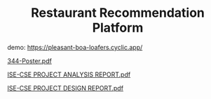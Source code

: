 <center><h1>Restaurant Recommendation Platform</h1></center>

demo: https://pleasant-boa-loafers.cyclic.app/


[344-Poster.pdf](https://github.com/semdin/Restaurant-Project/files/11625272/344-Poster.pdf)

[ISE-CSE PROJECT ANALYSIS REPORT.pdf](https://github.com/semdin/Restaurant-Project/files/11625277/ISE-CSE.PROJECT.ANALYSIS.REPORT.pdf)

[ISE-CSE PROJECT DESIGN REPORT.pdf](https://github.com/semdin/Restaurant-Project/files/11625278/ISE-CSE.PROJECT.DESIGN.REPORT.pdf)
